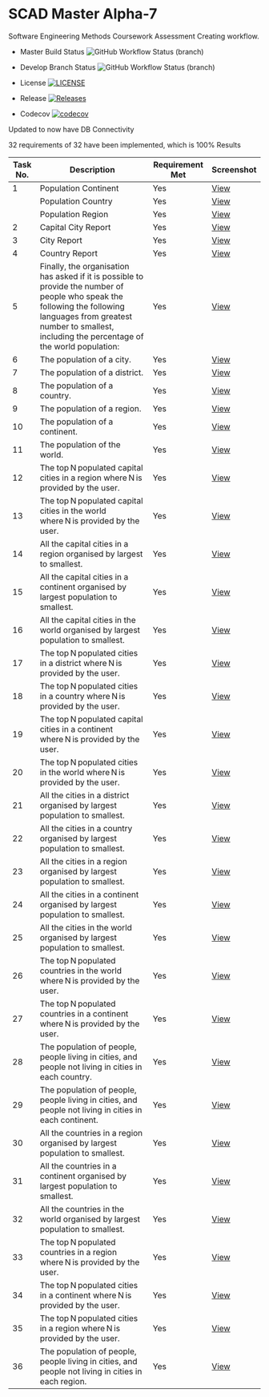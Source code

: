 # SCAD Master Alpha-7



Software Engineering Methods Coursework Assessment
Creating workflow.

* Master Build Status  ![GitHub Workflow Status (branch)](https://img.shields.io/github/actions/workflow/status/carolinemcsherry/SCAD/main.yml?branch=master)

* Develop Branch Status ![GitHub Workflow Status (branch)](https://img.shields.io/github/actions/workflow/status/carolinemcsherry/SCAD/main.yml?branch=develop)

* License [![LICENSE](https://img.shields.io/github/license/carolinemcsherry/SCAD.svg?style=flat-square)](https://github.com/carolinemcsherry/SCAD/blob/master/LICENSE)

* Release [![Releases](https://img.shields.io/github/release/carolinemcsherry/SCAD/all.svg?style=flat-square)](https://github.com/<username>/<repository>/releases)

* Codecov [![codecov](https://codecov.io/gh/carolinemcsherry/SCAD/graph/badge.svg?token=U106UJCD26)](https://codecov.io/gh/carolinemcsherry/SCAD)

Updated to now have DB Connectivity

32 requirements of 32 have been implemented, which is 100%
Results

| Task No. | Description                                                                                                                                                                                                               | Requirement Met | Screenshot           |
|----------|---------------------------------------------------------------------------------------------------------------------------------------------------------------------------------------------------------------------------|-----------------|----------------------|
| 1        | Population Continent                                                                                                                                                                                                      | Yes             | [View](https://github.com/carolinemcsherry/SCAD/blob/master/images/1a.png) |
|          | 	Population Country                                                                                                                                                                                                       | Yes             | [View](https://github.com/carolinemcsherry/SCAD/blob/master/images/1b.png) |
|          | 	Population Region                                                                                                                                                                                                        | Yes             | [View](https://github.com/carolinemcsherry/SCAD/blob/master/images/1c.png) |
| 2        | Capital City Report                                                                                                                                                                                                       | Yes             | [View](https://github.com/carolinemcsherry/SCAD/blob/master/images/2.png) |
| 3        | City Report                                                                                                                                                                                                               | Yes             | [View](https://github.com/carolinemcsherry/SCAD/blob/master/images/3.png) |
| 4        | Country Report                                                                                                                                                                                                            | Yes             | [View](https://github.com/carolinemcsherry/SCAD/blob/master/images/4.png) |
| 5        | Finally, the organisation has asked if it is possible to provide the number of people who speak the following the following languages from greatest number to smallest, including the percentage of the world population: | Yes             | [View](https://github.com/carolinemcsherry/SCAD/blob/master/images/5.png) |
| 6        | The population of a city.                                                                                                                                                                                                 | Yes             | [View](https://github.com/carolinemcsherry/SCAD/blob/master/images/6.png) |
| 7        | The population of a district.                                                                                                                                                                                             | Yes             | [View](https://github.com/carolinemcsherry/SCAD/blob/master/images/7.png) |
| 8        | The population of a country.                                                                                                                                                                                              | Yes             | [View](https://github.com/carolinemcsherry/SCAD/blob/master/images/8.png) |
| 9        | The population of a region.                                                                                                                                                                                               | Yes             | [View](https://github.com/carolinemcsherry/SCAD/blob/master/images/9.png) |
| 10       | The population of a continent.                                                                                                                                                                                            | Yes             | [View](https://github.com/carolinemcsherry/SCAD/blob/master/images/10.png) |
| 11       | The population of the world.                                                                                                                                                                                              | Yes             | [View](https://github.com/carolinemcsherry/SCAD/blob/master/images/11.png) |
| 12       | The top N populated capital cities in a region where N is provided by the user.                                                                                                                                           | Yes             | [View](https://github.com/carolinemcsherry/SCAD/blob/master/images/12.png) |
| 13       | The top N populated capital cities in the world where N is provided by the user.                                                                                                                                          | Yes             | [View](https://github.com/carolinemcsherry/SCAD/blob/master/images/13.png) |
| 14       | All the capital cities in a region organised by largest to smallest.                                                                                                                                                      | Yes             | [View](https://github.com/carolinemcsherry/SCAD/blob/master/images/14.png) |
| 15       | All the capital cities in a continent organised by largest population to smallest.                                                                                                                                        | Yes             | [View](https://github.com/carolinemcsherry/SCAD/blob/master/images/15.png) |
| 16       | All the capital cities in the world organised by largest population to smallest.                                                                                                                                          | Yes             | [View](https://github.com/carolinemcsherry/SCAD/blob/master/images/16.png) |
| 17       | The top N populated cities in a district where N is provided by the user.                                                                                                                                                 | Yes             | [View](https://github.com/carolinemcsherry/SCAD/blob/master/images/17.png) |
| 18       | The top N populated cities in a country where N is provided by the user.                                                                                                                                                  | Yes             | [View](https://github.com/carolinemcsherry/SCAD/blob/master/images/18.png) |
| 19       | The top N populated capital cities in a continent where N is provided by the user.                                                                                                                                        | Yes             | [View](https://github.com/carolinemcsherry/SCAD/blob/master/images/19.png) |
| 20       | The top N populated cities in the world where N is provided by the user.                                                                                                                                                  | Yes             | [View](https://github.com/carolinemcsherry/SCAD/blob/master/images/20.png) |
| 21       | All the cities in a district organised by largest population to smallest.                                                                                                                                                 | Yes             | [View](https://github.com/carolinemcsherry/SCAD/blob/master/images/21.png) |
| 22       | All the cities in a country organised by largest population to smallest.                                                                                                                                                  | Yes             | [View](https://github.com/carolinemcsherry/SCAD/blob/master/images/22.png) |
| 23       | All the cities in a region organised by largest population to smallest.                                                                                                                                                   | Yes             | [View](https://github.com/carolinemcsherry/SCAD/blob/master/images/23.png) |
| 24       | All the cities in a continent organised by largest population to smallest.                                                                                                                                                | Yes             | [View](https://github.com/carolinemcsherry/SCAD/blob/master/images/24.png) |
| 25       | All the cities in the world organised by largest population to smallest.                                                                                                                                                  | Yes             | [View](https://github.com/carolinemcsherry/SCAD/blob/master/images/25.png) |
| 26       | The top N populated countries in the world where N is provided by the user.                                                                                                                                               | Yes             | [View](https://github.com/carolinemcsherry/SCAD/blob/master/images/26.png) |
| 27       | The top N populated countries in a continent where N is provided by the user.                                                                                                                                             | Yes             | [View](https://github.com/carolinemcsherry/SCAD/blob/master/images/27.png) |
| 28       | The population of people, people living in cities, and people not living in cities in each country.                                                                                                                       | Yes             | [View](https://github.com/carolinemcsherry/SCAD/blob/master/images/28.png) |
| 29       | The population of people, people living in cities, and people not living in cities in each continent.                                                                                                                     | Yes             | [View](https://github.com/carolinemcsherry/SCAD/blob/master/images/29.png) |
| 30       | All the countries in a region organised by largest population to smallest.                                                                                                                                                | Yes             | [View](https://github.com/carolinemcsherry/SCAD/blob/master/images/30.png) |
| 31       | All the countries in a continent organised by largest population to smallest.                                                                                                                                             | Yes             | [View](https://github.com/carolinemcsherry/SCAD/blob/master/images/31.png) |
| 32       | All the countries in the world organised by largest population to smallest.                                                                                                                                               | Yes             | [View](https://github.com/carolinemcsherry/SCAD/blob/master/images/32.png) |
| 33       | The top N populated countries in a region where N is provided by the user.                                                                                                                                                | Yes             | [View](https://github.com/carolinemcsherry/SCAD/blob/master/images/33.png) |
| 34       | The top N populated cities in a continent where N is provided by the user.                                                                                                                                                | Yes             | [View](https://github.com/carolinemcsherry/SCAD/blob/master/images/34.png) |
| 35       | The top N populated cities in a region where N is provided by the user.                                                                                                                                                   | Yes             | [View](https://github.com/carolinemcsherry/SCAD/blob/master/images/35.png) |
| 36       | The population of people, people living in cities, and people not living in cities in each region.                                                                                                                        | Yes             | [View](https://github.com/carolinemcsherry/SCAD/blob/master/images/36.png) |
